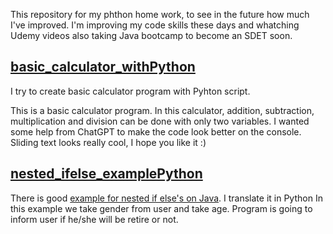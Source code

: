 This repository for my phthon home work, to see in the future how much I've improved.
I'm improving my code skills these days and whatching Udemy videos also taking Java bootcamp to become an SDET soon. 

## <a href="https://github.com/quatronostro/Python_homework/tree/main/basic_calculator">basic_calculator_withPython</a>
I try to create basic calculator program with Pyhton script.

This is a basic calculator program. In this calculator, addition, subtraction, multiplication and division can be done with only two variables. I wanted some help from ChatGPT to make the code look better on the console. Sliding text looks really cool, I hope you like it :)

## <a href="https://github.com/quatronostro/Python_homework/tree/main/nested_ifelse_example">nested_ifelse_examplePython</a>

There is good <a href= "https://github.com/quatronostro/Java_homework/blob/main/myHomepractise/src/H01_home_practise/nested_ifElse.java">example for nested if else's on Java</a>. I translate it in Python In this example we take gender from user and take age. Program is going to inform user if he/she will be retire or not. 

